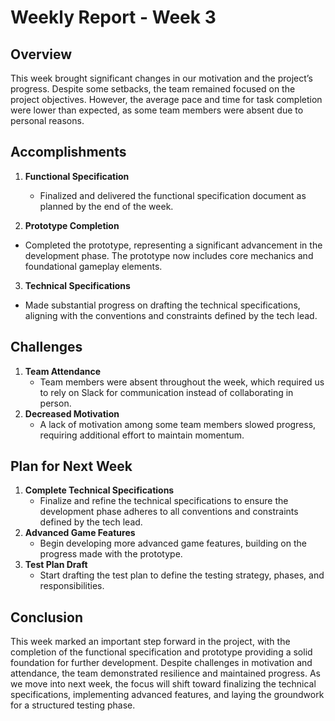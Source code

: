 # Weekly Report - Week 3

## Overview

This week brought significant changes in our motivation and the project’s progress. Despite some setbacks, the team remained focused on the project objectives. However, the average pace and time for task completion were lower than expected, as some team members were absent due to personal reasons. 

## Accomplishments

1. **Functional Specification**
    - Finalized and delivered the functional specification document as planned by the end of the week.

2.	**Prototype Completion**
   - Completed the prototype, representing a significant advancement in the development phase. The prototype now includes core mechanics and foundational gameplay elements.
  
3.	**Technical Specifications**
   - Made substantial progress on drafting the technical specifications, aligning with the conventions and constraints defined by the tech lead.

## Challenges

1. **Team Attendance**
   - Team members were absent throughout the week, which required us to rely on Slack for communication instead of collaborating in person.
2. **Decreased Motivation**
   - A lack of motivation among some team members slowed progress, requiring additional effort to maintain momentum.

## Plan for Next Week

1. **Complete Technical Specifications**
   - Finalize and refine the technical specifications to ensure the development phase adheres to all conventions and constraints defined by the tech lead.
2. **Advanced Game Features**
   - Begin developing more advanced game features, building on the progress made with the prototype.
3. **Test Plan Draft**
   - Start drafting the test plan to define the testing strategy, phases, and responsibilities.

## Conclusion

This week marked an important step forward in the project, with the completion of the functional specification and prototype providing a solid foundation for further development. Despite challenges in motivation and attendance, the team demonstrated resilience and maintained progress. As we move into next week, the focus will shift toward finalizing the technical specifications, implementing advanced features, and laying the groundwork for a structured testing phase.
